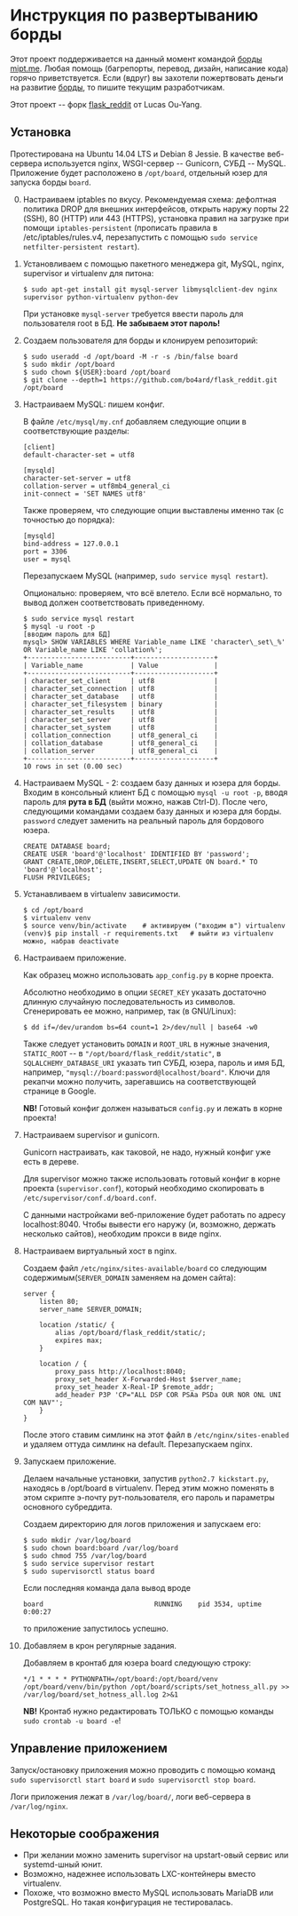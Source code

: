 Инструкция по развертыванию борды
=================================

Этот проект поддерживается на данный момент командой [борды mipt.me](http://mipt.me). Любая помощь (багрепорты, перевод, дизайн, написание кода) горячо приветствуется. Если (вдруг) вы захотели пожертвовать деньги на развитие [борды](http://mipt.me), то пишите текущим разработчикам.

Этот проект -- форк [flask_reddit](https://github.com/codelucas/flask_reddit) от Lucas Ou-Yang.

Установка
---------

Протестирована на Ubuntu 14.04 LTS и Debian 8 Jessie. В качестве веб-сервера используется nginx, WSGI-сервер -- Gunicorn, СУБД -- MySQL. Приложение будет расположено в `/opt/board`, отдельный юзер для запуска борды `board`.

0.  Настраиваем iptables по вкусу. Рекомендуемая схема: дефолтная политика DROP для внешних интерфейсов, открыть наружу порты 22 (SSH), 80 (HTTP) или 443 (HTTPS), установка правил на загрузке при помощи `iptables-persistent` (прописать правила в /etc/iptables/rules.v4, перезапустить с помощью `sudo service netfilter-persistent restart`).

1.  Установливаем с помощью пакетного менеджера git, MySQL, nginx, supervisor и
virtualenv для питона:

        $ sudo apt-get install git mysql-server libmysqlclient-dev nginx supervisor python-virtualenv python-dev

    При установке `mysql-server` требуется ввести пароль для пользователя root в БД. **Не забываем этот пароль!**

2.  Создаем пользователя для борды и клонируем репозиторий:

        $ sudo useradd -d /opt/board -M -r -s /bin/false board
        $ sudo mkdir /opt/board
        $ sudo chown ${USER}:board /opt/board
        $ git clone --depth=1 https://github.com/bo4ard/flask_reddit.git /opt/board

3.  Настраиваем MySQL: пишем конфиг.

    В файле `/etc/mysql/my.cnf` добавляем следующие опции в соответствующие разделы:

        [client]
        default-character-set = utf8

        [mysqld]
        character-set-server = utf8
        collation-server = utf8mb4_general_ci
        init-connect = 'SET NAMES utf8'

    Также проверяем, что следующие опции выставлены именно так (с точностью до порядка):

        [mysqld]
        bind-address = 127.0.0.1
        port = 3306
        user = mysql

    Перезапускаем MySQL (например, `sudo service mysql restart`).

    Опционально: проверяем, что всё влетело. Если всё нормально, то вывод должен соответствовать приведенному.

        $ sudo service mysql restart
        $ mysql -u root -p
        [вводим пароль для БД]
        mysql> SHOW VARIABLES WHERE Variable_name LIKE 'character\_set\_%' OR Variable_name LIKE 'collation%';
        +--------------------------+--------------------+
        | Variable_name            | Value              |
        +--------------------------+--------------------+
        | character_set_client     | utf8               |
        | character_set_connection | utf8               |
        | character_set_database   | utf8               |
        | character_set_filesystem | binary             |
        | character_set_results    | utf8               |
        | character_set_server     | utf8               |
        | character_set_system     | utf8               |
        | collation_connection     | utf8_general_ci    |
        | collation_database       | utf8_general_ci    |
        | collation_server         | utf8_general_ci    |
        +--------------------------+--------------------+
        10 rows in set (0.00 sec)

4.  Настраиваем MySQL - 2: создаем базу данных и юзера для борды. Входим в консольный клиент БД с помощью `mysql -u root -p`, вводя пароль для **рута в БД** (выйти можно, нажав Ctrl-D). После чего, следующими командами создаем базу данных и юзера для борды. `password` следует заменить на реальный пароль для бордового юзера.

        CREATE DATABASE board;
        CREATE USER 'board'@'localhost' IDENTIFIED BY 'password';
        GRANT CREATE,DROP,DELETE,INSERT,SELECT,UPDATE ON board.* TO 'board'@'localhost';
        FLUSH PRIVILEGES;

5.  Устанавливаем в virtualenv зависимости.

        $ cd /opt/board
        $ virtualenv venv
        $ source venv/bin/activate    # активируем ("входим в") virtualenv
        (venv)$ pip install -r requirements.txt   # выйти из virtualenv можно, набрав deactivate

6.  Настраиваем приложение.

    Как образец можно использовать `app_config.py` в корне проекта.

    Абсолютно необходимо в опции `SECRET_KEY` указать достаточно длинную случайную последовательность из символов. Сгенерировать ее можно, например, так (в GNU/Linux):

        $ dd if=/dev/urandom bs=64 count=1 2>/dev/null | base64 -w0

    Также следует установить `DOMAIN` и `ROOT_URL` в нужные значения, `STATIC_ROOT` -- в `"/opt/board/flask_reddit/static"`, в `SQLALCHEMY_DATABASE_URI` указать тип СУБД, юзера, пароль и имя БД, например, `"mysql://board:password@localhost/board"`. Ключи для рекапчи можно получить, зарегавшись на соответствующей странице в Google.

    **NB!** Готовый конфиг должен называться `config.py` и лежать в корне проекта!

7.  Настраиваем supervisor и gunicorn.

    Gunicorn настраивать, как таковой, не надо, нужный конфиг уже есть в дереве.

    Для supervisor можно также использовать готовый конфиг в корне проекта (`supervisor.conf`), который необходимо скопировать в `/etc/supervisor/conf.d/board.conf`.

    С данными настройками веб-приложение будет работать по адресу localhost:8040. Чтобы вывести его наружу (и, возможно, держать несколько сайтов), необходим прокси в виде nginx.

8.  Настраиваем виртуальный хост в nginx.

    Создаем файл `/etc/nginx/sites-available/board` со следующим содержимым(`SERVER_DOMAIN` заменяем на домен сайта):

    ```
    server {
        listen 80;
        server_name SERVER_DOMAIN;

        location /static/ {
            alias /opt/board/flask_reddit/static/;
            expires max;
        }

        location / {
            proxy_pass http://localhost:8040;
            proxy_set_header X-Forwarded-Host $server_name;
            proxy_set_header X-Real-IP $remote_addr;
            add_header P3P 'CP="ALL DSP COR PSAa PSDa OUR NOR ONL UNI COM NAV"';
        }
    }
    ```

    После этого ставим симлинк на этот файл в `/etc/nginx/sites-enabled` и удаляем оттуда симлинк на default. Перезапускаем nginx.

9.  Запускаем приложение.

    Делаем начальные установки, запустив `python2.7 kickstart.py`, находясь в /opt/board в virtualenv. Перед этим можно поменять в этом скрипте э-почту рут-пользователя, его пароль и параметры основного субреддита.

    Создаем директорию для логов приложения и запускаем его:

        $ sudo mkdir /var/log/board
        $ sudo chown board:board /var/log/board
        $ sudo chmod 755 /var/log/board
        $ sudo service supervisor restart
        $ sudo supervisorctl status board

    Если последняя команда дала вывод вроде

        board                            RUNNING    pid 3534, uptime 0:00:27

    то приложение запустилось успешно.

10. Добавляем в крон регулярные задания.

    Добавляем в кронтаб для юзера board следующую строку:

        */1 * * * * PYTHONPATH=/opt/board:/opt/board/venv /opt/board/venv/bin/python /opt/board/scripts/set_hotness_all.py >> /var/log/board/set_hotness_all.log 2>&1

    **NB!** Кронтаб нужно редактировать ТОЛЬКО с помощью команды `sudo crontab -u board -e`!


Управление приложением
----------------------

Запуск/остановку приложения можно проводить с помощью команд `sudo supervisorctl start board` и `sudo supervisorctl stop board`.

Логи приложения лежат в `/var/log/board/`, логи веб-сервера в `/var/log/nginx`.


Некоторые соображения
---------------------

- При желании можно заменить supervisor на upstart-овый сервис или systemd-шный юнит.
- Возможно, надежнее использовать LXC-контейнеры вместо virtualenv.
- Похоже, что возможно вместо MySQL использовать MariaDB или PostgreSQL. Но такая конфигурация не тестировалась.
